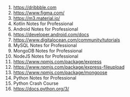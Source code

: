 1.	https://dribbble.com
2.	https://www.figma.com/
3.	https://m3.material.io/
4.	Kotlin Notes for Professional
5.	Android Notes for Professional
6.	https://developer.android.com/docs
7.	https://www.digitalocean.com/community/tutorials
8.	MySQL Notes for Professional
9.	MongoDB Notes for Professional
10.	NodeJS Notes for Professional
11.	https://www.npmjs.com/package/express
12.	https://www.npmjs.com/package/express-fileupload
13.	https://www.npmjs.com/package/mongoose
14.	Python Notes for Professional
15.	Python Crash Course
16.	https://docs.python.org/3/
